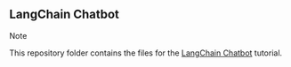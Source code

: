 ## LangChain Chatbot

>[!NOTE]
>This repository folder contains the files for the [LangChain Chatbot](https://gke-ai-labs.dev/docs/tutorials/frameworks-and-pipelines/langchain-chatbot/) tutorial.

